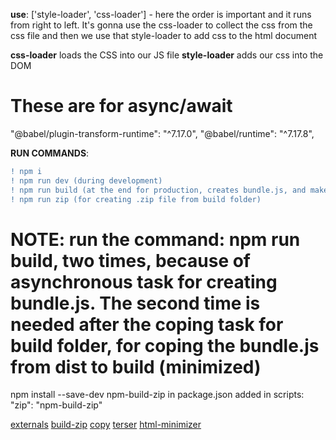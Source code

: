 **use**: ['style-loader', 'css-loader'] - here the order is important and it runs from right to left. It's gonna use the css-loader to collect the css from the css file and then we use that style-loader to add css to the html document

**css-loader** loads the CSS into our JS file
**style-loader** adds our css into the DOM

# These are for async/await
"@babel/plugin-transform-runtime": "^7.17.0",
"@babel/runtime": "^7.17.8",

**RUN COMMANDS**:
```diff
! npm i
! npm run dev (during development)
! npm run build (at the end for production, creates bundle.js, and makes copy of dist into build folder)
! npm run zip (for creating .zip file from build folder)
```

# NOTE: run the command: npm run build, two times, because of asynchronous task for creating bundle.js. The second time is needed after the coping task for build folder, for coping the bundle.js from dist to build (minimized)

npm install --save-dev npm-build-zip 
in package.json added in scripts: "zip": "npm-build-zip"

[externals](https://webpack.js.org/configuration/externals/)
[build-zip](https://www.npmjs.com/package/npm-build-zip/v/1.0.0)
[copy](https://www.npmjs.com/package/copy-webpack-plugin)
[terser](https://www.npmjs.com/package/terser-webpack-plugin)
[html-minimizer](https://www.npmjs.com/package/html-minimizer-webpack-plugin)
